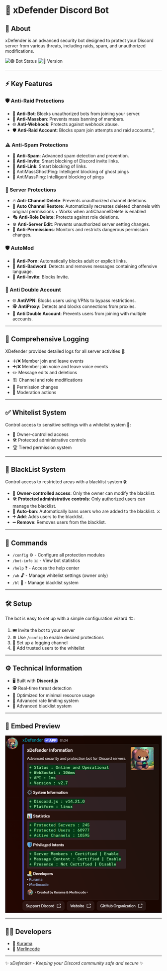 # 🚀 xDefender Discord Bot

## 🔐 About
xDefender is an advanced security bot designed to protect your Discord server from various threats, including raids, spam, and unauthorized modifications.

![🟢 Bot Status](https://img.shields.io/badge/Status-Online-brightgreen) ![📌 Version](https://img.shields.io/badge/Version-2.8-blue)

---

## ⚡ Key Features

### 🛡️ Anti-Raid Protections
- 🤖 **Anti-Bot**: Blocks unauthorized bots from joining your server.
- 🚫 **Anti-Massban**: Prevents mass banning of members.
- 🌐 **Anti-Webhook**: Protects against webhook abuse.
- 🛡️ **Anti-Raid Account**: Blocks spam join attempts and raid accounts.",

### ⚠️ Anti-Spam Protections
- 📩 **Anti-Spam**: Advanced spam detection and prevention.
- 🔗 **Anti-Invite**: Smart blocking of Discord invite links.
- 🔗 **Anti-Link**: Smart blocking of links.
- 👻 AntiMassGhostPing: Intelligent blocking of ghost pings
- 📢 AntiMassPing: Intelligent blocking of pings

### 🏰 Server Protections
- 🔥 **Anti-Channel Delete**: Prevents unauthorized channel deletions.
- 🔄 **Auto Channel Restore**: Automatically recreates deleted channels with original permissions + Works when antiChannelDelete is enabled
- 🎭 **Anti-Role Delete**: Protects against role deletions.
- ⚙️ **Anti-Server Edit**: Prevents unauthorized server setting changes.
- 🚦 **Anti-Permissions**: Monitors and restricts dangerous permission changes.

### 🛡️ AutoMod
- 🔞 **Anti-Porn**: Automatically blocks adult or explicit links.
- 🤬 **Anti-Badword**: Detects and removes messages containing offensive language.
- 📨 **Anti-Invite**: Blocks Invite.

### 👥 Anti Double Account
- 🌐 **AntiVPN**: Blocks users using VPNs to bypass restrictions.
- 🕵️ **AntiProxy**: Detects and blocks connections from proxies.
- 👥 **Anti Double Account**: Prevents users from joining with multiple accounts.

---

## 📜 Comprehensive Logging
XDefender provides detailed logs for all server activities 📑:
- ➕/❌ Member join and leave events
- ➕/❌ Member join voice and leave voice events
- ✏️ Message edits and deletions
- 🏗️ Channel and role modifications
- 🔐 Permission changes
- 🔨 Moderation actions

---

## ✅ Whitelist System
Control access to sensitive settings with a whitelist system 🔏:
- 👑 Owner-controlled access
- 🛠️ Protected administrative controls
- 🏆 Tiered permission system

---

## 🚫 BlackList System
Control access to restricted areas with a blacklist system 🔒:
- 👑 **Owner-controlled access**: Only the owner can modify the blacklist.
- 🛠️ **Protected administrative controls**: Only authorized users can manage the blacklist.
- 🚫 **Auto-ban**: Automatically bans users who are added to the blacklist. ⚔️
- ➕ **Add**: Adds users to the blacklist.
- ➖ **Remove**: Removes users from the blacklist.
---

## 📌 Commands
- `/config` ⚙️ - Configure all protection modules
- `/bot-info` 📊 - View bot statistics
- `/help` ❓ - Access the help center
- `/wh` 🔓 - Manage whitelist settings (owner only)
- `/bl` 🚫 - Manage blacklist system

---

## 🛠️ Setup
The bot is easy to set up with a simple configuration wizard 🏗️:
1. 🎟️ Invite the bot to your server
2. ⚙️ Use `/config` to enable desired protections
3. 📡 Set up a logging channel
4. 👥 Add trusted users to the whitelist

---

## ⚙️ Technical Information
- 🖥️ Built with **Discord.js**
- 🕵️ Real-time threat detection
- 🚀 Optimized for minimal resource usage
- 🔄 Advanced rate limiting system
- 🚫 Advanced blacklist system

---

## 📸 Embed Preview
![Embed Preview](https://github.com/xDefender-bot/.github/blob/main/profile/embed.png?raw=true)

---

## 👨‍💻 Developers
- 🦊 [Kurama](https://github.com/Kurama250)
- 🧙 [Merlincode](https://github.com/merlincode)

---

✨ *xDefender - Keeping your Discord community safe and secure* ✨


